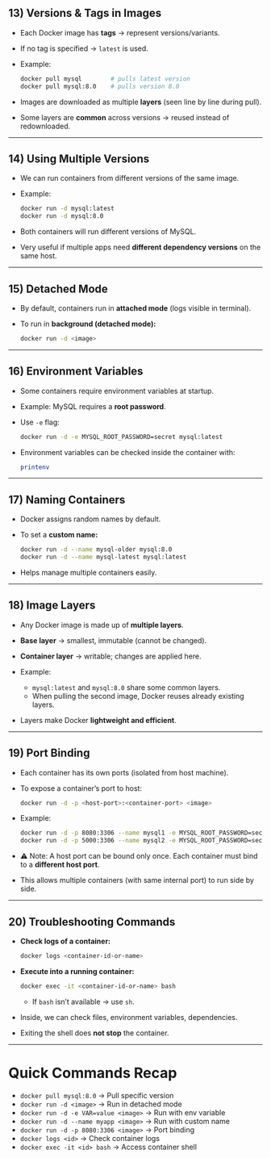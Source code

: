 ## 13) Versions & Tags in Images

* Each Docker image has **tags** → represent versions/variants.
* If no tag is specified → `latest` is used.
* Example:

  ```bash
  docker pull mysql        # pulls latest version
  docker pull mysql:8.0    # pulls version 8.0
  ```
* Images are downloaded as multiple **layers** (seen line by line during pull).
* Some layers are **common** across versions → reused instead of redownloaded.

---

## 14) Using Multiple Versions 

* We can run containers from different versions of the same image.
* Example:

  ```bash
  docker run -d mysql:latest
  docker run -d mysql:8.0
  ```
* Both containers will run different versions of MySQL.
* Very useful if multiple apps need **different dependency versions** on the same host.

---

## 15) Detached Mode 

* By default, containers run in **attached mode** (logs visible in terminal).
* To run in **background (detached mode):**

  ```bash
  docker run -d <image>
  ```

---

## 16) Environment Variables

* Some containers require environment variables at startup.
* Example: MySQL requires a **root password**.
* Use `-e` flag:

  ```bash
  docker run -d -e MYSQL_ROOT_PASSWORD=secret mysql:latest
  ```
* Environment variables can be checked inside the container with:

  ```bash
  printenv
  ```

---

## 17) Naming Containers

* Docker assigns random names by default.
* To set a **custom name:**

  ```bash
  docker run -d --name mysql-older mysql:8.0
  docker run -d --name mysql-latest mysql:latest
  ```
* Helps manage multiple containers easily.

---

## 18) Image Layers 

* Any Docker image is made up of **multiple layers**.
* **Base layer** → smallest, immutable (cannot be changed).
* **Container layer** → writable; changes are applied here.
* Example:

  * `mysql:latest` and `mysql:8.0` share some common layers.
  * When pulling the second image, Docker reuses already existing layers.
* Layers make Docker **lightweight and efficient**.

---

## 19) Port Binding 

* Each container has its own ports (isolated from host machine).
* To expose a container’s port to host:

  ```bash
  docker run -d -p <host-port>:<container-port> <image>
  ```
* Example:

  ```bash
  docker run -d -p 8080:3306 --name mysql1 -e MYSQL_ROOT_PASSWORD=secret mysql:latest
  docker run -d -p 5000:3306 --name mysql2 -e MYSQL_ROOT_PASSWORD=secret mysql:8.0
  ```
* ⚠️ Note: A host port can be bound only once. Each container must bind to a **different host port**.
* This allows multiple containers (with same internal port) to run side by side.

---

## 20) Troubleshooting Commands 

* **Check logs of a container:**

  ```bash
  docker logs <container-id-or-name>
  ```
* **Execute into a running container:**

  ```bash
  docker exec -it <container-id-or-name> bash
  ```

  * If `bash` isn’t available → use `sh`.
* Inside, we can check files, environment variables, dependencies.
* Exiting the shell does **not stop** the container.

---

# Quick Commands Recap

* `docker pull mysql:8.0` → Pull specific version
* `docker run -d <image>` → Run in detached mode
* `docker run -d -e VAR=value <image>` → Run with env variable
* `docker run -d --name myapp <image>` → Run with custom name
* `docker run -d -p 8080:3306 <image>` → Port binding
* `docker logs <id>` → Check container logs
* `docker exec -it <id> bash` → Access container shell

